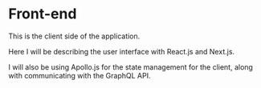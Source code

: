 # Front-end
This is the client side of the application.

Here I will be describing the user interface with React.js and Next.js. 

I will also be using Apollo.js for the state management for the client, along with communicating with the GraphQL API.